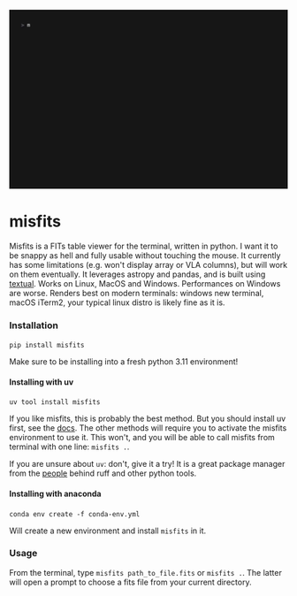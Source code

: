 
![misfits's interface](https://github.com/peppedilillo/misfits/blob/main/assets/misfits.gif?raw=true)

# misfits

Misfits is a FITs table viewer for the terminal, written in python.
I want it to be snappy as hell and fully usable without touching the mouse.
It currently has some limitations (e.g. won't display array or VLA columns), but will work on them eventually.
It leverages astropy and pandas, and is built using [textual](https://textual.textualize.io/).
Works on Linux, MacOS and Windows. Performances on Windows are worse.
Renders best on modern terminals: windows new terminal, macOS iTerm2, your typical linux distro is likely fine as it is.

### Installation

`pip install misfits`

Make sure to be installing into a fresh python 3.11 environment!

#### Installing with uv

`uv tool install misfits`

If you like misfits, this is probably the best method. But you should install uv first, see the [docs](https://docs.astral.sh/uv/getting-started/installation/).
The other methods will require you to activate the misfits environment to use it.
This won't, and you will be able to call misfits from terminal with one line: `misfits .`.

If you are unsure about `uv`: don't, give it a try! 
It is a great package manager from the [people](https://astral.sh/) behind ruff and other python tools.

#### Installing with anaconda

`conda env create -f conda-env.yml`

Will create a new environment and install `misfits` in it.

### Usage

From the terminal, type `misfits path_to_file.fits` or `misfits .`. 
The latter will open a prompt to choose a fits file from your current directory.
